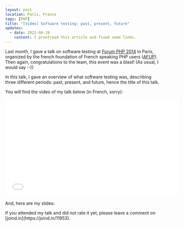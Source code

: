 ```yaml
---
layout: post
location: Paris, France
tags: [PHP]
title: "[Video] Software testing: past, present, future"
updates:
  - date: 2022-04-19
    content: I proofread this article and fixed some links.
---
```


Last month, I gave a talk on software testing at [Forum PHP 2014][] in Paris,
organized by the french foundation of French speaking PHP users
([AFUP](https://afup.org/home)). Then again, congratulations to the team, this
event was a blast! (As usual, I would say :-))

In this talk, I gave an overview of what software testing was, describing three
different periods: past, present, and future, hence the title of this talk.

You will find the video of my talk below (in French, sorry):

<div class="video-container">
  <center>
    <iframe width="560" height="315" src="//www.youtube.com/embed/UNSJI4jsmCc" frameborder="0" allowfullscreen></iframe>
  </center>
</div>

<p></p>
And, here are my slides:

<script async class="speakerdeck-embed" data-id="078b9d803cd6013218882e672ff93e89" data-ratio="1.29456384323641" src="//speakerdeck.com/assets/embed.js"></script>

<p></p>
If you attended my talk and did not rate it yet, please leave a comment on
[joind.in](https://joind.in/11953).

[Forum PHP 2014]: https://event.afup.org/forumphp2014__programme/